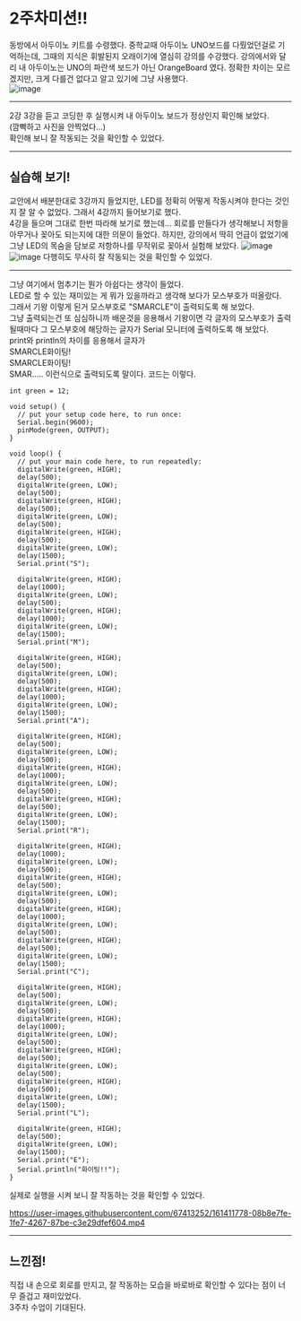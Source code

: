 2주차미션!!
======
동방에서 아두이노 키트를 수령했다. 중학교때 아두이노 UNO보드를 다뤘었던걸로 기억하는데, 그때의 지식은 휘발된지 오래이기에 열심히 강의를 수강했다.
강의에서와 달리 내 아두이노는 UNO의 파란색 보드가 아닌 OrangeBoard 였다. 정확한 차이는 모르겠지만, 크게 다를건 없다고 알고 있기에 그냥 사용했다.   
![image](https://user-images.githubusercontent.com/67413252/161411320-25e0a564-b0ab-4001-9931-c17850e6260d.png)
***
2강 3강을 듣고 코딩한 후 실행시켜 내 아두이노 보드가 정상인지 확인해 보았다.   
(깜빡하고 사진을 안찍었다...)   
확인해 보니 잘 작동되는 것을 확인할 수 있었다.
***
실습해 보기!
----
교안에서 배분한대로 3강까지 들었지만, LED를 정확히 어떻게 작동시켜야 한다는 것인지 잘 알 수 없었다. 그래서 4강까지 들어보기로 했다.   
4강을 들으며 그대로 한번 따라해 보기로 했는데... 회로를 만들다가 생각해보니 저항을 아무거나 꽂아도 되는지에 대한 의문이 들었다. 
하지만, 강의에서 딱히 언급이 없었기에 그냥 LED의 목숨을 담보로 저항하나를 무작위로 꽂아서 실험해 보았다.
![image](https://user-images.githubusercontent.com/67413252/161411548-0e7aaf9b-7a30-4738-abbf-069838835953.png)
![image](https://user-images.githubusercontent.com/67413252/161411555-8db278e3-2a7a-437d-b4b8-272307626c7b.png)
다행히도 무사히 잘 작동되는 것을 확인할 수 있었다.
***
그냥 여기에서 멈추기는 뭔가 아쉽다는 생각이 들었다.   
LED로 할 수 있는 재미있는 게 뭐가 있을까라고 생각해 보다가 모스부호가 떠올랐다.   
그래서 기왕 이렇게 된거 모스부호로 "SMARCLE"이 출력되도록 해 보았다.   
그냥 출력되는건 또 심심하니까 배운것을 응용해서 기왕이면 각 글자의 모스부호가 출력 될때마다 그 모스부호에 해당하는 글자가 Serial 모니터에 출력하도록 해 보았다.   
print와 println의 차이를 응용해서 글자가   
SMARCLE화이팅!   
SMARCLE화이팅!   
SMAR.....
이런식으로 출력되도록 말이다. 코드는 이렇다.

```
int green = 12;

void setup() {
  // put your setup code here, to run once:
  Serial.begin(9600);
  pinMode(green, OUTPUT);
}

void loop() {
  // put your main code here, to run repeatedly:
  digitalWrite(green, HIGH);
  delay(500);
  digitalWrite(green, LOW);
  delay(500);
  digitalWrite(green, HIGH);
  delay(500);
  digitalWrite(green, LOW);
  delay(500);
  digitalWrite(green, HIGH);
  delay(500);
  digitalWrite(green, LOW);
  delay(1500);
  Serial.print("S");
  
  digitalWrite(green, HIGH);
  delay(1000);
  digitalWrite(green, LOW);
  delay(500);
  digitalWrite(green, HIGH);
  delay(1000);
  digitalWrite(green, LOW);
  delay(1500);  
  Serial.print("M");
  
  digitalWrite(green, HIGH);
  delay(500);
  digitalWrite(green, LOW);
  delay(500);
  digitalWrite(green, HIGH);
  delay(1000);
  digitalWrite(green, LOW);
  delay(1500);
  Serial.print("A");

  digitalWrite(green, HIGH);
  delay(500);
  digitalWrite(green, LOW);
  delay(500);
  digitalWrite(green, HIGH);
  delay(1000);
  digitalWrite(green, LOW);
  delay(500);
  digitalWrite(green, HIGH);
  delay(500);
  digitalWrite(green, LOW);
  delay(1500);
  Serial.print("R");

  digitalWrite(green, HIGH);
  delay(1000);
  digitalWrite(green, LOW);
  delay(500);
  digitalWrite(green, HIGH);
  delay(500);
  digitalWrite(green, LOW);
  delay(500);
  digitalWrite(green, HIGH);
  delay(1000);
  digitalWrite(green, LOW);
  delay(500);
  digitalWrite(green, HIGH);
  delay(500);
  digitalWrite(green, LOW);
  delay(1500);
  Serial.print("C");

  digitalWrite(green, HIGH);
  delay(500);
  digitalWrite(green, LOW);
  delay(500);
  digitalWrite(green, HIGH);
  delay(1000);
  digitalWrite(green, LOW);
  delay(500);
  digitalWrite(green, HIGH);
  delay(500);
  digitalWrite(green, LOW);
  delay(500);
  digitalWrite(green, HIGH);
  delay(500);
  digitalWrite(green, LOW);
  delay(1500);
  Serial.print("L");
  
  digitalWrite(green, HIGH);
  delay(500);
  digitalWrite(green, LOW);
  delay(1500);
  Serial.print("E");
  Serial.println("화이팅!!");
}
```

실제로 실행을 시켜 보니 잘 작동하는 것을 확인할 수 있었다.    

https://user-images.githubusercontent.com/67413252/161411778-08b8e7fe-1fe7-4267-87be-c3e29dfef604.mp4

***
느낀점!
----
직접 내 손으로 회로를 만지고, 잘 작동하는 모습을 바로바로 확인할 수 있다는 점이 너무 즐겁고 재미있었다.   
3주차 수업이 기대된다.
